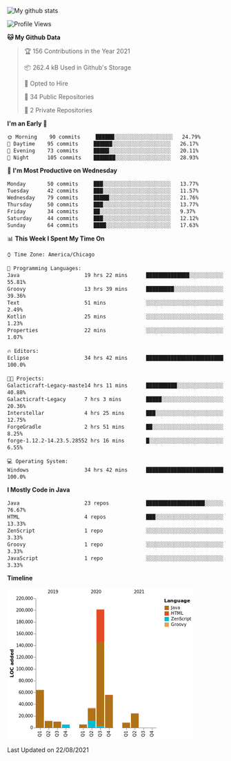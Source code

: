 ![My github stats](https://github-readme-stats.vercel.app/api?username=romvoid95&theme=gruvbox&include_all_commits=true&show_icons=true")

<!--START_SECTION:waka-->
![Profile Views](http://img.shields.io/badge/Profile%20Views-0-blue)

**🐱 My Github Data** 

> 🏆 156 Contributions in the Year 2021
 > 
> 📦 262.4 kB Used in Github's Storage 
 > 
> 💼 Opted to Hire
 > 
> 📜 34 Public Repositories 
 > 
> 🔑 2 Private Repositories  
 > 
**I'm an Early 🐤** 

```text
🌞 Morning    90 commits     ██████░░░░░░░░░░░░░░░░░░░   24.79% 
🌆 Daytime    95 commits     ██████░░░░░░░░░░░░░░░░░░░   26.17% 
🌃 Evening    73 commits     █████░░░░░░░░░░░░░░░░░░░░   20.11% 
🌙 Night      105 commits    ███████░░░░░░░░░░░░░░░░░░   28.93%

```
📅 **I'm Most Productive on Wednesday** 

```text
Monday       50 commits     ███░░░░░░░░░░░░░░░░░░░░░░   13.77% 
Tuesday      42 commits     ███░░░░░░░░░░░░░░░░░░░░░░   11.57% 
Wednesday    79 commits     █████░░░░░░░░░░░░░░░░░░░░   21.76% 
Thursday     50 commits     ███░░░░░░░░░░░░░░░░░░░░░░   13.77% 
Friday       34 commits     ██░░░░░░░░░░░░░░░░░░░░░░░   9.37% 
Saturday     44 commits     ███░░░░░░░░░░░░░░░░░░░░░░   12.12% 
Sunday       64 commits     ████░░░░░░░░░░░░░░░░░░░░░   17.63%

```


📊 **This Week I Spent My Time On** 

```text
⌚︎ Time Zone: America/Chicago

💬 Programming Languages: 
Java                     19 hrs 22 mins      ██████████████░░░░░░░░░░░   55.81% 
Groovy                   13 hrs 39 mins      █████████░░░░░░░░░░░░░░░░   39.36% 
Text                     51 mins             ░░░░░░░░░░░░░░░░░░░░░░░░░   2.49% 
Kotlin                   25 mins             ░░░░░░░░░░░░░░░░░░░░░░░░░   1.23% 
Properties               22 mins             ░░░░░░░░░░░░░░░░░░░░░░░░░   1.07%

🔥 Editors: 
Eclipse                  34 hrs 42 mins      █████████████████████████   100.0%

🐱‍💻 Projects: 
Galacticraft-Legacy-maste14 hrs 11 mins      ██████████░░░░░░░░░░░░░░░   40.88% 
Galacticraft-Legacy      7 hrs 3 mins        █████░░░░░░░░░░░░░░░░░░░░   20.36% 
Interstellar             4 hrs 25 mins       ███░░░░░░░░░░░░░░░░░░░░░░   12.75% 
ForgeGradle              2 hrs 51 mins       ██░░░░░░░░░░░░░░░░░░░░░░░   8.25% 
forge-1.12.2-14.23.5.28552 hrs 16 mins       █░░░░░░░░░░░░░░░░░░░░░░░░   6.55%

💻 Operating System: 
Windows                  34 hrs 42 mins      █████████████████████████   100.0%

```

**I Mostly Code in Java** 

```text
Java                     23 repos            ███████████████████░░░░░░   76.67% 
HTML                     4 repos             ███░░░░░░░░░░░░░░░░░░░░░░   13.33% 
ZenScript                1 repo              ░░░░░░░░░░░░░░░░░░░░░░░░░   3.33% 
Groovy                   1 repo              ░░░░░░░░░░░░░░░░░░░░░░░░░   3.33% 
JavaScript               1 repo              ░░░░░░░░░░░░░░░░░░░░░░░░░   3.33%

```


**Timeline**

![Chart not found](https://raw.githubusercontent.com/ROMVoid95/ROMVoid95/master/charts/bar_graph.png) 


 Last Updated on 22/08/2021
<!--END_SECTION:waka-->
